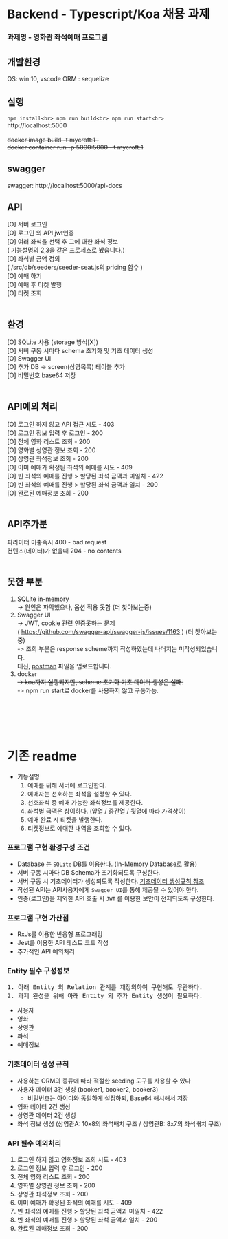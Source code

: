 # Backend - Typescript/Koa 채용 과제

### 과제명 - 영화관 좌석예매 프로그램


## 개발환경
OS: win 10, vscode
ORM : sequelize

## 실행

``
npm install<br>
npm run build<br>
npm run start<br>
``
http://localhost:5000
<br>
<br>
~~docker image build -t mycroft:1 .~~ <br>
~~docker container run -p 5000:5000 -it mycroft:1~~

## swagger
swagger: http://localhost:5000/api-docs <br>


## API
[O] 서버 로그인<br>
[O] 로그인 외 API jwt인증<br>
[O] 여러 좌석을 선택 후 그에 대한 좌석 정보<br>
( 기능설명의 2,3을 같은 프로세스로 봤습니다.)<br>
[O] 좌석별 금액 정의 <br>
( /src/db/seeders/seeder-seat.js의 pricing 함수 )<br>
[O] 예매 하기<br>
[O] 예매 후 티켓 발행<br>
[O] 티켓 조회<br><br>
## 환경
[O] SQLite 사용 (storage 방식[X])<br>
[O] 서버 구동 시마다 schema 초기화 및 기초 데이터 생성<br>
[O] Swagger UI<br>
[O] 추가 DB -> screen(상영목록) 테이블 추가<br>
[O] 비밀번호 base64 저장<br><br>
## API예외 처리
[O] 로그인 하지 않고 API 접근 시도 - 403<br>
[O] 로그인 정보 입력 후 로그인 - 200<br>
[O] 전체 영화 리스트 조회 - 200<br>
[O] 영화별 상영관 정보 조회 - 200<br>
[O] 상영관 좌석정보 조회 - 200<br>
[O] 이미 예매가 확정된 좌석의 예매를 시도 - 409<br>
[O] 빈 좌석의 예매를 진행 > 할당된 좌석 금액과 미일치 - 422<br>
[O] 빈 좌석의 예매를 진행 > 할당된 좌석 금액과 일치 - 200<br>
[O] 완료된 예매정보 조회 - 200<br><br>

## API추가분
파라미터 미충족시 400 - bad request<br>
컨텐츠(데이터)가 없을때 204 - no contents<br><br>

## 못한 부분
1. SQLite in-memory<br>
-> 원인은 파악했으나, 옵션 적용 못함 (더 찾아보는중) <br>
2. Swagger UI <br>
-> JWT, cookie 관련 인증못하는 문제<br>
( https://github.com/swagger-api/swagger-js/issues/1163 ) (더 찾아보는중)<br>
-> 조회 부분은 response scheme까지 작성하였는데 나머지는 미작성되었습니다.<br>
대신, [postman](https://github.com/judaihyun/koa_test/blob/develop/mycroft.postman_collection.json) 파일을 업로드합니다.<br>
3. docker <br>
~~-> koa까지 실행되지만, scheme 초기화 기초 데이터 생성은 실패.~~<br>
-> npm run start로 docker를 사용하지 않고 구동가능.<br>



<br><br><br><br>
# 기존 readme

- 기능설명
  1. 예매를 위해 서버에 로그인한다.
  2. 예매자는 선호하는 좌석을 설정할 수 있다.
  3. 선호좌석 중 예매 가능한 좌석정보를 제공한다.
  4. 좌석별 금액은 상이하다. (앞열 / 중간열 / 뒷열에 따라 가격상이)
  5. 예매 완료 시 티켓을 발행한다.
  6. 티켓정보로 예매한 내역을 조회할 수 있다.

### 프로그램 구현 환경구성 조건

- Database 는 `SQLite` DB를 이용한다. (In-Memory Database로 활용)
- 서버 구동 시마다 DB Schema가 초기화되도록 구성한다.
- 서버 구동 시 기초데이터가 생성되도록 작성한다. [기초데이터 생성규칙 참조](#initDataRules)
- 작성된 API는 API사용자에게 `Swagger UI`를 통해 제공될 수 있어야 한다.
- 인증(로그인)을 제외한 API 호출 시 `JWT` 를 이용한 보안이 전제되도록 구성한다.

### 프로그램 구현 가산점

- RxJs를 이용한 반응형 프로그래밍
- Jest를 이용한 API 테스트 코드 작성
- 추가적인 API 예외처리

### Entity 필수 구성정보

<pre>
1. 아래 Entity 의 Relation 관계를 재정의하여 구현해도 무관하다.
2. 과제 완성을 위해 아래 Entity 외 추가 Entity 생성이 필요하다.
</pre>

- 사용자
- 영화
- 상영관
- 좌석
- 예매정보

### <a id="initDataRules" name="initDataRules"></a>기초데이터 생성 규칙

- 사용하는 ORM의 종류에 따라 적절한 seeding 도구를 사용할 수 있다
- 사용자 데이터 3건 생성 (booker1, booker2, booker3)
  - 비밀번호는 아이디와 동일하게 설정하되, Base64 해시해서 저장
- 영화 데이터 2건 생성
- 상영관 데이터 2건 생성
- 좌석 정보 생성 (상영관A: 10x8의 좌석배치 구조 / 상영관B: 8x7의 좌석배치 구조)

### API 필수 예외처리

1. 로그인 하지 않고 영화정보 조회 시도 - 403
2. 로그인 정보 입력 후 로그인 - 200
3. 전체 영화 리스트 조회 - 200
4. 영화별 상영관 정보 조회 - 200
5. 상영관 좌석정보 조회 - 200
6. 이미 예매가 확정된 좌석의 예매를 시도 - 409
7. 빈 좌석의 예매를 진행 > 할당된 좌석 금액과 미일치 - 422
8. 빈 좌석의 예매를 진행 > 할당된 좌석 금액과 일치 - 200
9. 완료된 예매정보 조회 - 200
